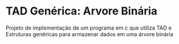 # TAD Genérica: Arvore Binária

Projeto de implementação de um programa em c que utiliza TAD e Estruturas genéricas para armazenar dados em uma árvore binária
